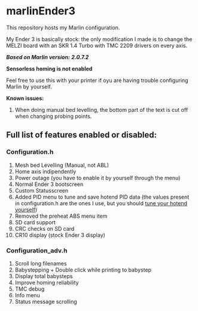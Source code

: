 # marlinEnder3
This repository hosts my Marlin configuration.

My Ender 3 is basically stock: the only modification I made is to change the MELZI board with an SKR 1.4 Turbo with TMC 2209 drivers on every axis.

***Based on Marlin version:***
***2.0.7.2***

**Sensorless homing is not enabled**

Feel free to use this with your printer if oyu are having trouble configuring Marlin by yourself.

**Known issues:**
1. When doing manual bed levelling, the bottom part of the text is cut off when changing probing points.

## Full list of features enabled or disabled:

### Configuration.h

1. Mesh bed Levelling (Manual, not ABL)
1. Home axis indipendently
1. Power outage (you have to enable it by yourself through the menu)
1. Normal Ender 3 bootscreen
1. Custom Statusscreen
1. Added PID menu to tune and save hotend PID data (the values present in configuration.h are the ones I use, but you should [tune your hotend yourself](https://reprap.org/wiki/PID_Tuning))
1. Removed the preheat ABS menu item
1. SD card support
1. CRC checks on SD card
1. CR10 display (stock Ender 3 display)

### Configuration_adv.h

1. Scroll long filenames
1. Babystepping + Double click while printing to babystep
1. Display total babysteps
1. Improve homing reliability
1. TMC debug
1. Info menu
1. Status message scrolling
